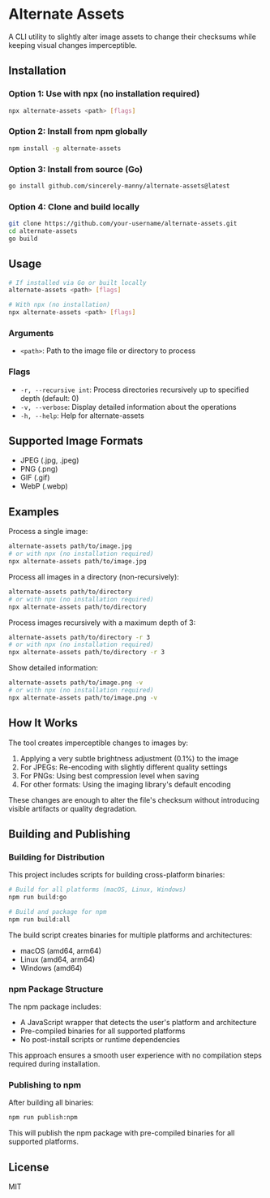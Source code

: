 # Alternate Assets

A CLI utility to slightly alter image assets to change their checksums while keeping visual changes imperceptible.

## Installation

### Option 1: Use with npx (no installation required)

```bash
npx alternate-assets <path> [flags]
```

### Option 2: Install from npm globally

```bash
npm install -g alternate-assets
```

### Option 3: Install from source (Go)

```bash
go install github.com/sincerely-manny/alternate-assets@latest
```

### Option 4: Clone and build locally

```bash
git clone https://github.com/your-username/alternate-assets.git
cd alternate-assets
go build
```

## Usage

```bash
# If installed via Go or built locally
alternate-assets <path> [flags]

# With npx (no installation)
npx alternate-assets <path> [flags]
```

### Arguments

- `<path>`: Path to the image file or directory to process

### Flags

- `-r, --recursive int`: Process directories recursively up to specified depth (default: 0)
- `-v, --verbose`: Display detailed information about the operations
- `-h, --help`: Help for alternate-assets

## Supported Image Formats

- JPEG (.jpg, .jpeg)
- PNG (.png)
- GIF (.gif)
- WebP (.webp)

## Examples

Process a single image:
```bash
alternate-assets path/to/image.jpg
# or with npx (no installation required)
npx alternate-assets path/to/image.jpg
```

Process all images in a directory (non-recursively):
```bash
alternate-assets path/to/directory
# or with npx (no installation required)
npx alternate-assets path/to/directory
```

Process images recursively with a maximum depth of 3:
```bash
alternate-assets path/to/directory -r 3
# or with npx (no installation required)
npx alternate-assets path/to/directory -r 3
```

Show detailed information:
```bash
alternate-assets path/to/image.png -v
# or with npx (no installation required)
npx alternate-assets path/to/image.png -v
```

## How It Works

The tool creates imperceptible changes to images by:

1. Applying a very subtle brightness adjustment (0.1%) to the image
2. For JPEGs: Re-encoding with slightly different quality settings
3. For PNGs: Using best compression level when saving
4. For other formats: Using the imaging library's default encoding

These changes are enough to alter the file's checksum without introducing visible artifacts or quality degradation.

## Building and Publishing

### Building for Distribution

This project includes scripts for building cross-platform binaries:

```bash
# Build for all platforms (macOS, Linux, Windows)
npm run build:go

# Build and package for npm
npm run build:all
```

The build script creates binaries for multiple platforms and architectures:
- macOS (amd64, arm64)
- Linux (amd64, arm64)
- Windows (amd64)

### npm Package Structure

The npm package includes:

- A JavaScript wrapper that detects the user's platform and architecture
- Pre-compiled binaries for all supported platforms
- No post-install scripts or runtime dependencies

This approach ensures a smooth user experience with no compilation steps required during installation.

### Publishing to npm

After building all binaries:

```bash
npm run publish:npm
```

This will publish the npm package with pre-compiled binaries for all supported platforms.

## License

MIT